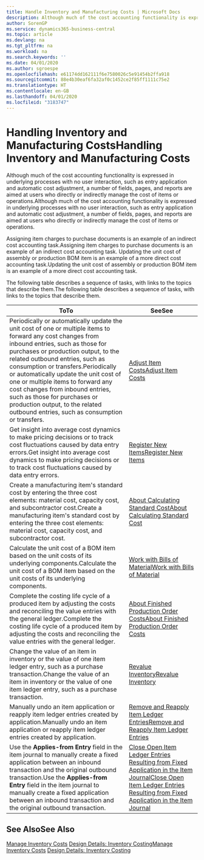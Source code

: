 ```yaml
---
title: Handle Inventory and Manufacturing Costs | Microsoft Docs
description: Although much of the cost accounting functionality is expressed in underlying processes with no user interaction, such as entry application and automatic cost adjustment, a number of fields, pages, and reports are aimed at users who directly or indirectly manage the cost of items or operations.
author: SorenGP
ms.service: dynamics365-business-central
ms.topic: article
ms.devlang: na
ms.tgt_pltfrm: na
ms.workload: na
ms.search.keywords: ''
ms.date: 04/01/2020
ms.author: sgroespe
ms.openlocfilehash: e61174dd162111f6e7580026c5e91454b2ffa918
ms.sourcegitcommit: 88e4b30eaf6fa32af0c1452ce2f85ff1111c75e2
ms.translationtype: HT
ms.contentlocale: en-GB
ms.lasthandoff: 04/01/2020
ms.locfileid: "3183747"
---
```

# <a name="handling-inventory-and-manufacturing-costs"></a><span data-ttu-id="4e808-103">Handling Inventory and Manufacturing Costs</span><span class="sxs-lookup"><span data-stu-id="4e808-103">Handling Inventory and Manufacturing Costs</span></span>
<span data-ttu-id="4e808-104">Although much of the cost accounting functionality is expressed in underlying processes with no user interaction, such as entry application and automatic cost adjustment, a number of fields, pages, and reports are aimed at users who directly or indirectly manage the cost of items or operations.</span><span class="sxs-lookup"><span data-stu-id="4e808-104">Although much of the cost accounting functionality is expressed in underlying processes with no user interaction, such as entry application and automatic cost adjustment, a number of fields, pages, and reports are aimed at users who directly or indirectly manage the cost of items or operations.</span></span>  

 <span data-ttu-id="4e808-105">Assigning item charges to purchase documents is an example of an indirect cost accounting task.</span><span class="sxs-lookup"><span data-stu-id="4e808-105">Assigning item charges to purchase documents is an example of an indirect cost accounting task.</span></span> <span data-ttu-id="4e808-106">Updating the unit cost of assembly or production BOM item is an example of a more direct cost accounting task.</span><span class="sxs-lookup"><span data-stu-id="4e808-106">Updating the unit cost of assembly or production BOM item is an example of a more direct cost accounting task.</span></span>  

 <span data-ttu-id="4e808-107">The following table describes a sequence of tasks, with links to the topics that describe them.</span><span class="sxs-lookup"><span data-stu-id="4e808-107">The following table describes a sequence of tasks, with links to the topics that describe them.</span></span>   

|<span data-ttu-id="4e808-108">**To**</span><span class="sxs-lookup"><span data-stu-id="4e808-108">**To**</span></span>|<span data-ttu-id="4e808-109">**See**</span><span class="sxs-lookup"><span data-stu-id="4e808-109">**See**</span></span>|  
|------------|-------------|  
|<span data-ttu-id="4e808-110">Periodically or automatically update the unit cost of one or multiple items to forward any cost changes from inbound entries, such as those for purchases or production output, to the related outbound entries, such as consumption or transfers.</span><span class="sxs-lookup"><span data-stu-id="4e808-110">Periodically or automatically update the unit cost of one or multiple items to forward any cost changes from inbound entries, such as those for purchases or production output, to the related outbound entries, such as consumption or transfers.</span></span>|[<span data-ttu-id="4e808-111">Adjust Item Costs</span><span class="sxs-lookup"><span data-stu-id="4e808-111">Adjust Item Costs</span></span>](inventory-how-adjust-item-costs.md)|  
|<span data-ttu-id="4e808-112">Get insight into average cost dynamics to make pricing decisions or to track cost fluctuations caused by data entry errors.</span><span class="sxs-lookup"><span data-stu-id="4e808-112">Get insight into average cost dynamics to make pricing decisions or to track cost fluctuations caused by data entry errors.</span></span>|[<span data-ttu-id="4e808-113">Register New Items</span><span class="sxs-lookup"><span data-stu-id="4e808-113">Register New Items</span></span>](inventory-how-register-new-items.md)|  
|<span data-ttu-id="4e808-114">Create a manufacturing item's standard cost by entering the three cost elements: material cost, capacity cost, and subcontractor cost.</span><span class="sxs-lookup"><span data-stu-id="4e808-114">Create a manufacturing item's standard cost by entering the three cost elements: material cost, capacity cost, and subcontractor cost.</span></span>|[<span data-ttu-id="4e808-115">About Calculating Standard Cost</span><span class="sxs-lookup"><span data-stu-id="4e808-115">About Calculating Standard Cost</span></span>](finance-about-calculating-standard-cost.md)|  
|<span data-ttu-id="4e808-116">Calculate the unit cost of a BOM item based on the unit costs of its underlying components.</span><span class="sxs-lookup"><span data-stu-id="4e808-116">Calculate the unit cost of a BOM item based on the unit costs of its underlying components.</span></span>|[<span data-ttu-id="4e808-117">Work with Bills of Material</span><span class="sxs-lookup"><span data-stu-id="4e808-117">Work with Bills of Material</span></span>](inventory-how-work-BOMs.md)|  
|<span data-ttu-id="4e808-118">Complete the costing life cycle of a produced item by adjusting the costs and reconciling the value entries with the general ledger.</span><span class="sxs-lookup"><span data-stu-id="4e808-118">Complete the costing life cycle of a produced item by adjusting the costs and reconciling the value entries with the general ledger.</span></span>|[<span data-ttu-id="4e808-119">About Finished Production Order Costs</span><span class="sxs-lookup"><span data-stu-id="4e808-119">About Finished Production Order Costs</span></span>](finance-about-finished-production-order-costs.md)|  
|<span data-ttu-id="4e808-120">Change the value of an item in inventory or the value of one item ledger entry, such as a purchase transaction.</span><span class="sxs-lookup"><span data-stu-id="4e808-120">Change the value of an item in inventory or the value of one item ledger entry, such as a purchase transaction.</span></span>|[<span data-ttu-id="4e808-121">Revalue Inventory</span><span class="sxs-lookup"><span data-stu-id="4e808-121">Revalue Inventory</span></span>](inventory-how-revalue-inventory.md)|
|<span data-ttu-id="4e808-122">Manually undo an item application or reapply item ledger entries created by application.</span><span class="sxs-lookup"><span data-stu-id="4e808-122">Manually undo an item application or reapply item ledger entries created by application.</span></span>|[<span data-ttu-id="4e808-123">Remove and Reapply Item Ledger Entries</span><span class="sxs-lookup"><span data-stu-id="4e808-123">Remove and Reapply Item Ledger Entries</span></span>](finance-how-to-remove-and-reapply-item-entries.md)|  
|<span data-ttu-id="4e808-124">Use the **Applies-from Entry** field in the item journal to manually create a fixed application between an inbound transaction and the original outbound transaction.</span><span class="sxs-lookup"><span data-stu-id="4e808-124">Use the **Applies-from Entry** field in the item journal to manually create a fixed application between an inbound transaction and the original outbound transaction.</span></span>|[<span data-ttu-id="4e808-125">Close Open Item Ledger Entries Resulting from Fixed Application in the Item Journal</span><span class="sxs-lookup"><span data-stu-id="4e808-125">Close Open Item Ledger Entries Resulting from Fixed Application in the Item Journal</span></span>](finance-how-to-close-open-item-ledger-entries-resulting-from-fixed-application-in-the-item-journal.md)|  

## <a name="see-also"></a><span data-ttu-id="4e808-126">See Also</span><span class="sxs-lookup"><span data-stu-id="4e808-126">See Also</span></span>  
<span data-ttu-id="4e808-127">[Manage Inventory Costs](finance-manage-inventory-costs.md)
[Design Details: Inventory Costing](design-details-inventory-costing.md)</span><span class="sxs-lookup"><span data-stu-id="4e808-127">[Manage Inventory Costs](finance-manage-inventory-costs.md)
[Design Details: Inventory Costing](design-details-inventory-costing.md)</span></span>
